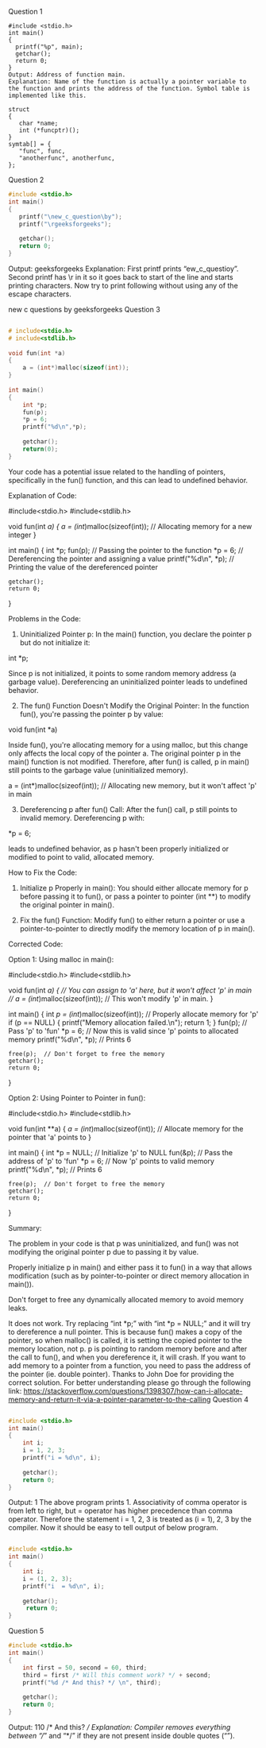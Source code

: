 Question 1 



```
#include <stdio.h>
int main()
{
  printf("%p", main);
  getchar();
  return 0;
}
Output: Address of function main. 
Explanation: Name of the function is actually a pointer variable to the function and prints the address of the function. Symbol table is implemented like this. 

struct 
{
   char *name;
   int (*funcptr)();
}
symtab[] = {
   "func", func,
   "anotherfunc", anotherfunc,
};
```
Question 2  



```c
#include <stdio.h>
int main()
{
   printf("\new_c_question\by");
   printf("\rgeeksforgeeks");
 
   getchar();
   return 0;
}
```
Output: geeksforgeeks 
Explanation: First printf prints “ew_c_questioy”. Second printf has \r in it so it goes back to start of the line and starts printing characters.
Now try to print following without using any of the escape characters. 

new c questions by
geeksforgeeks
Question 3  


```c

# include<stdio.h>
# include<stdlib.h>
 
void fun(int *a)
{
    a = (int*)malloc(sizeof(int));
}
 
int main()
{
    int *p;
    fun(p);
    *p = 6;
    printf("%d\n",*p);
    
    getchar();
    return(0);
}
```

Your code has a potential issue related to the handling of pointers, specifically in the fun() function, and this can lead to undefined behavior.

Explanation of Code:

#include<stdio.h>
#include<stdlib.h>

void fun(int *a)
{
    a = (int*)malloc(sizeof(int));  // Allocating memory for a new integer
}

int main()
{
    int *p;
    fun(p);  // Passing the pointer to the function
    *p = 6;  // Dereferencing the pointer and assigning a value
    printf("%d\n", *p);  // Printing the value of the dereferenced pointer
    
    getchar();
    return 0;
}

Problems in the Code:

1. Uninitialized Pointer p: In the main() function, you declare the pointer p but do not initialize it:

int *p;

Since p is not initialized, it points to some random memory address (a garbage value). Dereferencing an uninitialized pointer leads to undefined behavior.


2. The fun() Function Doesn't Modify the Original Pointer: In the function fun(), you're passing the pointer p by value:

void fun(int *a)

Inside fun(), you're allocating memory for a using malloc, but this change only affects the local copy of the pointer a. The original pointer p in the main() function is not modified. Therefore, after fun() is called, p in main() still points to the garbage value (uninitialized memory).

a = (int*)malloc(sizeof(int));  // Allocating new memory, but it won't affect 'p' in main


3. Dereferencing p after fun() Call: After the fun() call, p still points to invalid memory. Dereferencing p with:

*p = 6;

leads to undefined behavior, as p hasn't been properly initialized or modified to point to valid, allocated memory.



How to Fix the Code:

1. Initialize p Properly in main():
You should either allocate memory for p before passing it to fun(), or pass a pointer to pointer (int **) to modify the original pointer in main().


2. Fix the fun() Function:
Modify fun() to either return a pointer or use a pointer-to-pointer to directly modify the memory location of p in main().



Corrected Code:

Option 1: Using malloc in main():

#include<stdio.h>
#include<stdlib.h>

void fun(int *a)
{
    // You can assign to 'a' here, but it won't affect 'p' in main
    // a = (int*)malloc(sizeof(int));  // This won't modify 'p' in main.
}

int main()
{
    int *p = (int*)malloc(sizeof(int));  // Properly allocate memory for 'p'
    if (p == NULL) {
        printf("Memory allocation failed.\n");
        return 1;
    }
    fun(p);  // Pass 'p' to 'fun'
    *p = 6;  // Now this is valid since 'p' points to allocated memory
    printf("%d\n", *p);  // Prints 6
    
    free(p);  // Don't forget to free the memory
    getchar();
    return 0;
}

Option 2: Using Pointer to Pointer in fun():

#include<stdio.h>
#include<stdlib.h>

void fun(int **a)
{
    *a = (int*)malloc(sizeof(int));  // Allocate memory for the pointer that 'a' points to
}

int main()
{
    int *p = NULL;  // Initialize 'p' to NULL
    fun(&p);  // Pass the address of 'p' to 'fun'
    *p = 6;  // Now 'p' points to valid memory
    printf("%d\n", *p);  // Prints 6
    
    free(p);  // Don't forget to free the memory
    getchar();
    return 0;
}

Summary:

The problem in your code is that p was uninitialized, and fun() was not modifying the original pointer p due to passing it by value.

Properly initialize p in main() and either pass it to fun() in a way that allows modification (such as by pointer-to-pointer or direct memory allocation in main()).

Don't forget to free any dynamically allocated memory to avoid memory leaks.










It does not work. Try replacing “int *p;” with “int *p = NULL;” and it will try to dereference a null pointer.
This is because fun() makes a copy of the pointer, so when malloc() is called, it is setting the copied pointer to the memory location, not p. p is pointing to random memory before and after the call to fun(), and when you dereference it, it will crash.
If you want to add memory to a pointer from a function, you need to pass the address of the pointer (ie. double pointer).
Thanks to John Doe for providing the correct solution. For better understanding please go through the following link: https://stackoverflow.com/questions/1398307/how-can-i-allocate-memory-and-return-it-via-a-pointer-parameter-to-the-calling
Question 4 


```c

#include <stdio.h>
int main()
{
    int i;
    i = 1, 2, 3;         
    printf("i = %d\n", i);
 
    getchar();
    return 0;
}
```
Output: 1 
The above program prints 1. Associativity of comma operator is from left to right, but = operator has higher precedence than comma operator. 
Therefore the statement i = 1, 2, 3 is treated as (i = 1), 2, 3 by the compiler.
Now it should be easy to tell output of below program.


```c

#include <stdio.h>
int main()
{
    int i;
    i = (1, 2, 3);         
    printf("i  = %d\n", i);
 
    getchar();
     return 0;
}
```
Question 5 




```c
#include <stdio.h>
int main()
{
    int first = 50, second = 60, third;
    third = first /* Will this comment work? */ + second;
    printf("%d /* And this? */ \n", third);
      
    getchar();
    return 0;
}
```
Output: 110 /* And this? */ 
Explanation: Compiler removes everything between “/*” and “*/” if they are not present inside double quotes (“”).
